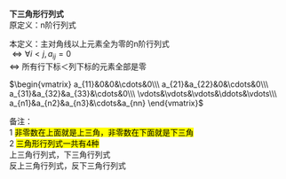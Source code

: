**下三角形行列式**  
原定义：n阶行列式  
  
本定义：主对角线以上元素全为零的n阶行列式  
 $\Leftrightarrow\forall i<j, a_{ij}=0$   
 $\Leftrightarrow$ 所有行下标＜列下标的元素全部是零  
  
 $\begin{vmatrix}  
a_{11}&0&0&\cdots&0\\\   
a_{21}&a_{22}&0&\cdots&0\\\   
a_{31}&a_{32}&a_{33}&\cdots&0\\\   
\vdots&\vdots&\vdots&\ddots&\vdots\\\   
a_{n1}&a_{n2}&a_{n3}&\cdots&a_{nn}  
\end{vmatrix}$   
  
备注：  
1 <mark>非零数在上面就是上三角，非零数在下面就是下三角</mark>  
2 <mark>三角形行列式一共有4种</mark>  
上三角行列式，下三角行列式  
反上三角行列式，反下三角行列式  
